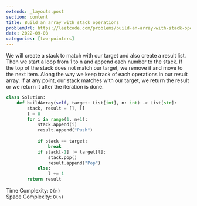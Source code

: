 ```yaml
---
extends: _layouts.post
section: content
title: Build an array with stack operations
problemUrl: https://leetcode.com/problems/build-an-array-with-stack-operations/
date: 2022-09-08
categories: [two-pointers]
---
```


We will create a stack to match with our target and also create a result list. Then we start a loop from 1 to n and append each number to the stack. If the top of the stack does not match our target, we remove it and move to the next item. Along the way we keep track of each operations in our result array. If at any point, our stack matches with our target, we return the result or we return it after the iteration is done.

```python
class Solution:
    def buildArray(self, target: List[int], n: int) -> List[str]:
        stack, result = [], []
        l = 0
        for i in range(1, n+1):
            stack.append(i)
            result.append("Push")
            
            if stack == target:
                break
            if stack[-1] != target[l]:
                stack.pop()
                result.append("Pop")
            else:
                l += 1
        return result
```

Time Complexity: `O(n)` <br/>
Space Complexity: `O(n)`